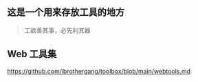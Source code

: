 ## 这是一个用来存放工具的地方
> 工欲善其事，必先利其器

## Web 工具集
<https://github.com/ibrothergang/toolbox/blob/main/webtools.md>